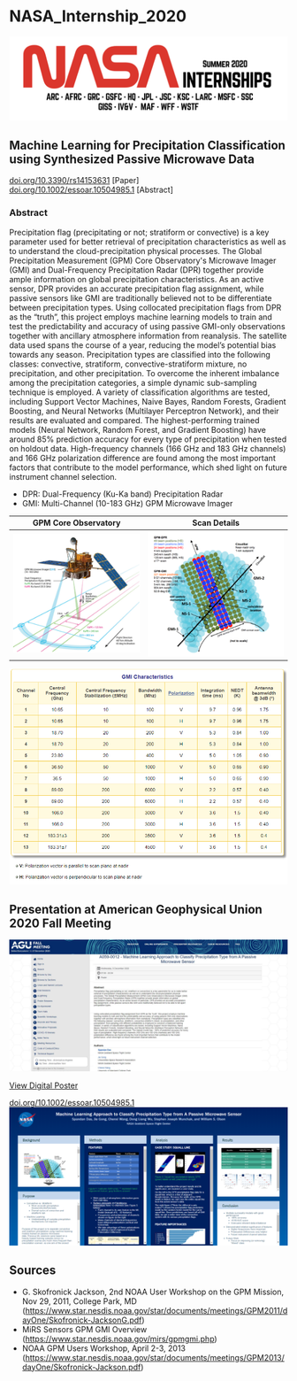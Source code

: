 # NASA_Internship_2020
![NASA Internship Logo](pictures/nasa_internship_2020_logo.png)
## Machine Learning for Precipitation Classification using Synthesized Passive Microwave Data
[doi.org/10.3390/rs14153631](https://doi.org/10.3390/rs14153631) [Paper]   
[doi.org/10.1002/essoar.10504985.1](https://doi.org/10.1002/essoar.10504985.1) [Abstract]
### Abstract
Precipitation flag (precipitating or not; stratiform or convective) is a key parameter used for better retrieval of precipitation characteristics as well as to understand the cloud-precipitation physical processes. The Global Precipitation Measurement (GPM) Core Observatory's Microwave Imager (GMI) and Dual-Frequency Precipitation Radar (DPR) together provide ample information on global precipitation characteristics. As an active sensor, DPR provides an accurate precipitation flag assignment, while passive sensors like GMI are traditionally believed not to be differentiate between precipitation types. Using collocated precipitation flags from DPR as the “truth”, this project employs machine learning models to train and test the predictability and accuracy of using passive GMI-only observations together with ancillary atmosphere information from reanalysis. The satellite data used spans the course of a year, reducing the model’s potential bias towards any season. Precipitation types are classified into the following classes: convective, stratiform, convective-stratiform mixture, no precipitation, and other precipitation. To overcome the inherent imbalance among the precipitation categories, a simple dynamic sub-sampling technique is employed. A variety of classification algorithms are tested, including Support Vector Machines, Naive Bayes, Random Forests, Gradient Boosting, and Neural Networks (Multilayer Perceptron Network), and their results are evaluated and compared. The highest-performing trained models (Neural Network, Random Forest, and Gradient Boosting) have around 85% prediction accuracy for every type of precipitation when tested on holdout data. High-frequency channels (166 GHz and 183 GHz channels) and 166 GHz polarization difference are found among the most important factors that contribute to the model performance, which shed light on future instrument channel selection.

 

* DPR: Dual-Frequency (Ku-Ka band) Precipitation Radar
* GMI: Multi-Channel (10-183 GHz) GPM Microwave Imager

GPM Core Observatory       |  Scan Details
:-------------------------:|:-------------------------:
![](pictures/GPM_GMI_DPR_data_collection.png)  |  ![](pictures/Satellite%20Data%20Visualization.png)

![](pictures/GMI_Characteristics.png)

## Presentation at American Geophysical Union 2020 Fall Meeting
![](pictures/agu_fall_meeting_abstract_website.JPG)

[View Digital Poster](https://agu2020fallmeeting-agu.ipostersessions.com/default.aspx?s=05-CC-B0-2F-B8-AE-91-F0-BC-BF-9A-EB-92-9E-BB-FE)

[doi.org/10.1002/essoar.10504985.1](https://doi.org/10.1002/essoar.10504985.1)
![](pictures/agu_poster_screenshot.PNG)

## Sources 
* G. Skofronick Jackson, 2nd NOAA User Workshop on the GPM Mission, Nov 29, 2011, College Park, MD (https://www.star.nesdis.noaa.gov/star/documents/meetings/GPM2011/dayOne/Skofronick-JacksonG.pdf)
* MiRS Sensors GPM GMI Overview (https://www.star.nesdis.noaa.gov/mirs/gpmgmi.php)
* NOAA GPM Users Workshop, April 2-3, 2013 (https://www.star.nesdis.noaa.gov/star/documents/meetings/GPM2013/dayOne/Skofronick-Jackson.pdf)
